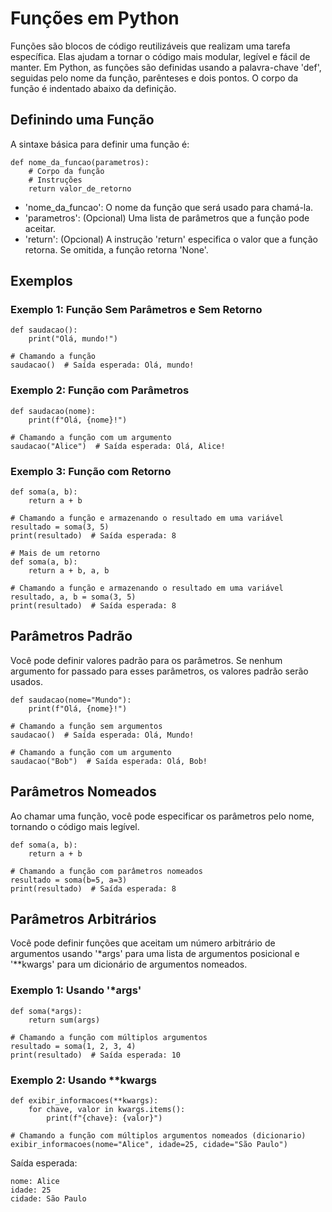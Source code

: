 # Funções em Python
Funções são blocos de código reutilizáveis que realizam uma tarefa específica. Elas ajudam a tornar o código mais modular, legível e fácil de manter. Em Python, as funções são definidas usando a palavra-chave 'def', seguidas pelo nome da função, parênteses e dois pontos. O corpo da função é indentado abaixo da definição.

## Definindo uma Função
A sintaxe básica para definir uma função é:
```
def nome_da_funcao(parametros):
    # Corpo da função
    # Instruções
    return valor_de_retorno
```
- 'nome_da_funcao': O nome da função que será usado para chamá-la.
- 'parametros': (Opcional) Uma lista de parâmetros que a função pode aceitar.
- 'return': (Opcional) A instrução 'return' especifica o valor que a função retorna. Se omitida, a função retorna 'None'.

## Exemplos
### Exemplo 1: Função Sem Parâmetros e Sem Retorno
```
def saudacao():
    print("Olá, mundo!")

# Chamando a função
saudacao()  # Saída esperada: Olá, mundo!
```

### Exemplo 2: Função com Parâmetros
```
def saudacao(nome):
    print(f"Olá, {nome}!")

# Chamando a função com um argumento
saudacao("Alice")  # Saída esperada: Olá, Alice!
```

### Exemplo 3: Função com Retorno
```
def soma(a, b):
    return a + b

# Chamando a função e armazenando o resultado em uma variável
resultado = soma(3, 5)
print(resultado)  # Saída esperada: 8

# Mais de um retorno
def soma(a, b):
    return a + b, a, b

# Chamando a função e armazenando o resultado em uma variável
resultado, a, b = soma(3, 5)
print(resultado)  # Saída esperada: 8
```

## Parâmetros Padrão
Você pode definir valores padrão para os parâmetros. Se nenhum argumento for passado para esses parâmetros, os valores padrão serão usados.
```
def saudacao(nome="Mundo"):
    print(f"Olá, {nome}!")

# Chamando a função sem argumentos
saudacao()  # Saída esperada: Olá, Mundo!

# Chamando a função com um argumento
saudacao("Bob")  # Saída esperada: Olá, Bob!
```

## Parâmetros Nomeados
Ao chamar uma função, você pode especificar os parâmetros pelo nome, tornando o código mais legível.
```
def soma(a, b):
    return a + b

# Chamando a função com parâmetros nomeados
resultado = soma(b=5, a=3)
print(resultado)  # Saída esperada: 8
```

## Parâmetros Arbitrários
Você pode definir funções que aceitam um número arbitrário de argumentos usando '*args' para uma lista de argumentos posicional e '**kwargs' para um dicionário de argumentos nomeados.

### Exemplo 1: Usando '*args'
```
def soma(*args):
    return sum(args)

# Chamando a função com múltiplos argumentos
resultado = soma(1, 2, 3, 4)
print(resultado)  # Saída esperada: 10
```

### Exemplo 2: Usando **kwargs
```
def exibir_informacoes(**kwargs):
    for chave, valor in kwargs.items():
        print(f"{chave}: {valor}")

# Chamando a função com múltiplos argumentos nomeados (dicionario)
exibir_informacoes(nome="Alice", idade=25, cidade="São Paulo")
```
Saída esperada:
```
nome: Alice
idade: 25
cidade: São Paulo
```

